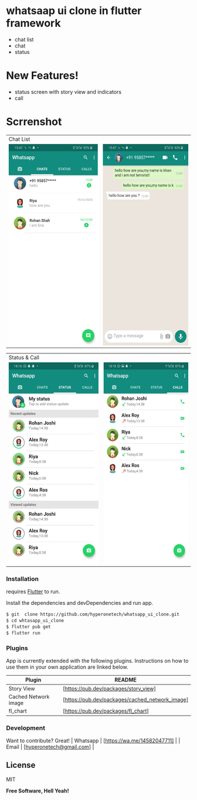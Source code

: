 
# whatsaap ui clone in flutter framework


  - chat list
  - chat
  - status

# New Features!

  - status screen with story view and indicators
  - call

# Scrrenshot
<table>
  <tr>
    <td>Chat List</td>

  </tr>
  <tr>
    <td><img src="/Screenshot/1.png" width=340 height=550></td>
   <td><img src="/Screenshot/2.png" width=340 height=550></td>

 

  </tr>
 </table>
 <table>
  <tr>
    <td>Status & Call</td>

  </tr>
  <tr>
    <td><img src="3.png" width=340 height=550></td>
  <td><img src="4.png" width=340 height=550></td>

  </tr>
 </table>

### Installation

 requires [Flutter](https://flutter.dev/)  to run.

Install the dependencies and devDependencies and run app.

```sh
$ git  clone https://github.com/hyperonetech/whatsapp_ui_clone.git
$ cd whtasapp_ui_clone
$ flutter pub get
$ flutter run
```


### Plugins

App is currently extended with the following plugins. Instructions on how to use them in your own application are linked below.

| Plugin | README |
| ------ | ------ |
| Story View | [https://pub.dev/packages/story_view] |
| Cached Network image | [https://pub.dev/packages/cached_network_image] |
| fl_chart | [https://pub.dev/packages/fl_chart] | 


### Development

Want to contribute? Great!
| Whatsapp | [https://wa.me/14582047711] | 
| Email | [hyperonetech@gmail.com] | 
 

License
----

MIT


**Free Software, Hell Yeah!**
 
